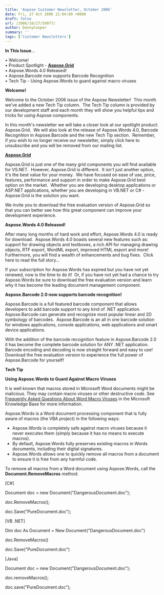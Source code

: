 ```yaml
---
title: 'Aspose Customer Newsletter, October 2006'
date: Fri, 27 Oct 2006 21:04:00 +0000
draft: false
url: /2006/10/27/59977/
author: DannyCooper
summary: ''
tags: ['Customer Newsletters']
---
```


**In This Issue**...  
  
• Welcome!  
• Product Spotlight - **[Aspose.Grid][1]**  
• Aspose.Words 4.0 Released!  
• Aspose.Barcode now supports Barcode Recognition  
• Tech Tip - Using Aspose.Words to guard against macro viruses

**Welcome!**  
  
Welcome to the October 2006 issue of the Aspose Newsletter!  This month we've added a new Tech Tip column.  The Tech Tip column is provided by our development staff and each month they will show you helpful tips and tricks for using Aspose components.

In this month's newsletter we will take a closer look at our spotlight product: Aspose.Grid.  We will also look at the release of Aspose.Words 4.0, Barcode Recognition in Aspose.Barcode and the new Tech Tip section.  Remember, if you wish to no longer receive our newsletter, simply click here to unsubscribe and you will be removed from our mailing list.

[](/Products/Aspose.Grid/Splash/)**[Aspose.Grid][2]**  
  
Aspose.Grid is just one of the many grid components you will find available for VS.NET.  However, Aspose.Grid is different.  It isn't just another option, it's the best value for your money.  We have focused on ease of use, price, features, performance and support in order to make Aspose.Grid best option on the market.  Whether you are developing desktop applications or ASP.NET applications, whether you are developing in VB.NET or C# - Aspose.Grid is the solution you want.

We invite you to download the free evaluation version of Aspose.Grid so that you can better see how this great component can improve your development experience.  

**Aspose.Words 4.0 Released!**

After many long months of hard work and effort, Aspose.Words 4.0 is ready for download.  Aspose.Words 4.0 boasts several new features such as: support for drawing objects and textboxes, a rich API for managing drawing objects, RTF export, WordML export, improved HTML export and more!  Furthermore, you will find a wealth of enhancements and bug fixes.  Click here to read the full story... 

If your subscription for Aspose.Words has expired but you have not yet renewed, now is the time to do it!  Or, if you have not yet had a chance to try Aspose.Words be sure to download the free evaluation version and learn why it has become the leading document management component.

**Aspose.Barcode 2.0 now supports barcode recognition!**

Aspose.Barcode is a full featured barcode component that allows developers to add barcode support to any kind of .NET application. Aspose.Barcode can generate and recognize most popular linear and 2D symbology of barcodes.  Aspose.Barcode is an all in one barcode solution for windows applications, console applications, web applications and smart device applications.

With the addition of the barcode recognition feature in Aspose.Barcode 2.0 it has become the complete barcode solution for ANY .NET application.  Barcode encoding and decoding is now straight forward and easy to use! Download the free evaluation version to experience the full power of Aspose.Barcode for yourself!

**Tech Tip**

**Using Aspose.Words to Guard Against Macro Viruses**

It is well known that macros stored in Microsoft Word documents might be malicious. They may contain macro viruses or other destructive code. See [Frequently Asked Questions About Word Macro Viruses][3] in the Microsoft Knowledge Base for more information.

Aspose.Words is a Word document processing component that is fully aware of macros (the VBA project) in the following ways:

*   Aspose.Words is completely safe against macro viruses because it never executes them (simply because it has no means to execute macros).
*   By default, Aspose.Words fully preserves existing macros in Words documents, including their digital signatures.
*   Aspose.Words allows one to quickly remove all macros from a document to ensure it is free from any harmful code.

To remove all macros from a Word document using Aspose.Words, call the **Document.RemoveMacros** method:

\[C#\]

Document doc = new Document("DangerousDocument.doc");

doc.RemoveMacros();

doc.Save("PureDocument.doc");

\[VB .NET\]

Dim doc As Document = New Document("DangerousDocument.doc")

doc.RemoveMacros()

doc.Save("PureDocument.doc")

\[Java\]

Document doc = new Document("DangerousDocument.doc");

doc.removeMacros();

doc.save("PureDocument.doc");




[1]: /Products/Aspose.Grid/Splash/
[2]: /Products/Aspose.Grid/Splash/
[3]: https://www.microsoft.com/en-pk



